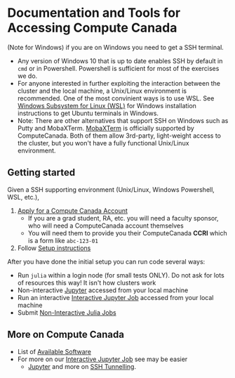 # Documentation and Tools for Accessing Compute Canada

(Note for Windows) if you are on Windows you need to get a SSH terminal.
- Any version of Windows 10 that is up to date enables SSH by default in `cmd` or in Powershell. Powershell is sufficient for most of the exercises we do.
- For anyone interested in further exploiting the interaction between the cluster and the local machine, a Unix/Linux environment is recommended. One of the most convinient ways is to use WSL. See [Windows Subsystem for Linux (WSL)](WSL.md) for Windows installation instructions to get Ubuntu terminals in Windows.
- Note: There are other alternatives that support SSH on Windows such as Putty and MobaXTerm. [MobaXTerm](https://docs.computecanada.ca/wiki/Connecting_with_MobaXTerm) is officially supported by ComputeCanada. Both of them allow 3rd-party, light-weight access to the cluster, but you won't have a fully functional Unix/Linux environment.

## Getting started

Given a SSH supporting environment (Unix/Linux, Windows Powershell, WSL, etc.),
1. [Apply for a Compute Canada Account](https://www.computecanada.ca/research-portal/account-management/apply-for-an-account/)
   - If you are a grad student, RA, etc. you will need a faculty sponsor, who will need a ComputeCanada account themselves
   - You will need them to provide you their ComputeCanada **CCRI** which is a form like `abc-123-01`
2. Follow [Setup instructions](setup.md)

After you have done the initial setup you can run code several ways:
- Run `julia` within a login node (for small tests ONLY).  Do not ask for lots of resources this way!  It isn't how clusters work
- Non-interactive [Jupyter](jupyter_login_node.md) accessed from your local machine
- Run an interactive [Interactive Jupyter Job](jupyter_jobs.md) accessed from your local machine
- Submit [Non-Interactive Julia Jobs](julia_jobs.md)


## More on Compute Canada
- List of [Available Software](https://docs.computecanada.ca/wiki/Available_software)
- For more on our [Interactive Jupyter Job](jupyter_jobs.md) see  may be easier
    - [Jupyter](https://docs.computecanada.ca/wiki/Jupyter) and more on [SSH Tunnelling](https://docs.computecanada.ca/wiki/SSH_tunnelling).
